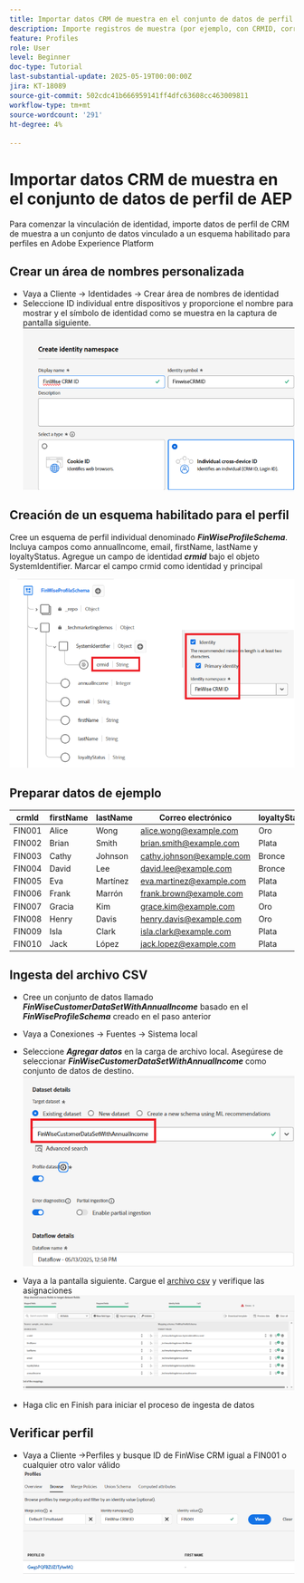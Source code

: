 ```yaml
---
title: Importar datos CRM de muestra en el conjunto de datos de perfil de AEP
description: Importe registros de muestra (por ejemplo, con CRMID, correo electrónico, ingresos, código postal) para validar si AEP puede unir correctamente esos perfiles con visitantes web anónimos en función de identificadores compartidos como ECID.
feature: Profiles
role: User
level: Beginner
doc-type: Tutorial
last-substantial-update: 2025-05-19T00:00:00Z
jira: KT-18089
source-git-commit: 502cdc41b666959141ff4dfc63608cc463009811
workflow-type: tm+mt
source-wordcount: '291'
ht-degree: 4%

---
```


# Importar datos CRM de muestra en el conjunto de datos de perfil de AEP

Para comenzar la vinculación de identidad, importe datos de perfil de CRM de muestra a un conjunto de datos vinculado a un esquema habilitado para perfiles en Adobe Experience Platform

## Crear un área de nombres personalizada

* Vaya a Cliente -> Identidades -> Crear área de nombres de identidad
* Seleccione ID individual entre dispositivos y proporcione el nombre para mostrar y el símbolo de identidad como se muestra en la captura de pantalla siguiente.
  ![espacio de nombres personalizado](assets/custom-namespace.png)

## Creación de un esquema habilitado para el perfil

Cree un esquema de perfil individual denominado **_FinWiseProfileSchema_**. Incluya campos como annualIncome, email, firstName, lastName y loyaltyStatus.
Agregue un campo de identidad **_crmid_** bajo el objeto SystemIdentifier. Marcar el campo crmid como identidad y principal


![perfil-esquema](assets/finwise-profile-schema.png)

## Preparar datos de ejemplo

| crmId | firstName | lastName | Correo electrónico | loyaltyStatus | annualIncome |
|--------|-----------|----------|---------------------------|---------------|--------------|
| FIN001 | Alice | Wong | alice.wong@example.com | Oro | 336104 |
| FIN002 | Brian | Smith | brian.smith@example.com | Plata | 191065 |
| FIN003 | Cathy | Johnson | cathy.johnson@example.com | Bronce | 117015 |
| FIN004 | David | Lee | david.lee@example.com | Bronce | 61869 |
| FIN005 | Eva | Martínez | eva.martinez@example.com | Plata | 191371 |
| FIN006 | Frank | Marrón | frank.brown@example.com | Plata | 196132 |
| FIN007 | Gracia | Kim | grace.kim@example.com | Oro | 309851 |
| FIN008 | Henry | Davis | henry.davis@example.com | Oro | 318378 |
| FIN009 | Isla | Clark | isla.clark@example.com | Plata | 181776 |
| FIN010 | Jack | López | jack.lopez@example.com | Plata | 186643 |

## Ingesta del archivo CSV

* Cree un conjunto de datos llamado **_FinWiseCustomerDataSetWithAnnualIncome_** basado en el **_FinWiseProfileSchema_** creado en el paso anterior

* Vaya a Conexiones -> Fuentes -> Sistema local
* Seleccione **_Agregar datos_** en la carga de archivo local. Asegúrese de seleccionar _**FinWiseCustomerDataSetWithAnnualIncome**_ como conjunto de datos de destino.
  ![ingesta-csv](assets/ingest-csv-into-dataset.png)
* Vaya a la pantalla siguiente. Cargue el [archivo csv](assets/sample_crm_data.csv) y verifique las asignaciones
  ![asignaciones](assets/mappings.png)

* Haga clic en Finish para iniciar el proceso de ingesta de datos

## Verificar perfil

* Vaya a Cliente ->Perfiles y busque ID de FinWise CRM igual a FIN001 o cualquier otro valor válido
  ![perfil de verificación](assets/verify-profiles.png)
